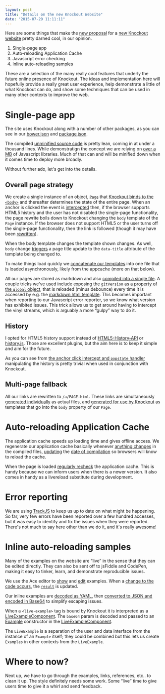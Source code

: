 ```yaml
---
layout: post
title: "Details on the new Knockout Website"
date: "2015-07-29 11:11:11"
---
```


Here are some things that make the [new proposal](https://github.com/knockout/knockout/issues/1827) for a [new Knockout website](http://brianmhunt.github.io/knockout/) pretty darned cool, in our opinion.

1. Single-page app
2. Auto-reloading Application Cache
3. Javascript error checking
4. Inline auto-reloading samples

These are a selection of the many really cool features that underly the future online presence of Knockout. The ideas and implementation here will hopefully provide a really great user experience, help demonstrate a little of what Knockout can do, and show some techniques that can be used in many other contexts to improve the web.

# Single-page app

The site uses Knockout along with a number of other packages, as you can see in our [bower.json](https://github.com/brianmhunt/knockout/blob/gh-pages/bower.json#L20) and [package.json](https://github.com/brianmhunt/knockout/blob/gh-pages/package.json#L6).

The compiled [unminified source code](https://github.com/brianmhunt/knockout/blob/gh-pages/build/app.js) is pretty lean, coming in at under a thousand lines. While demonstratign the concept we are relying on [over a MB](https://github.com/brianmhunt/knockout/blob/gh-pages/build/libs.js) of Javascript libraries. Much of that can and will be minified down when it comes time to deploy more broadly.

Without further ado, let's get into the details.

## Overall page strategy

We create a single instance of an object, [`Page`](https://github.com/brianmhunt/knockout/blob/gh-pages/src/Page.js) that [Knockout binds to the `<body>`](https://github.com/brianmhunt/knockout/blob/gh-pages/src/entry.js#L93-L98) and thereafter determines the state of the entire page. When an anchor is clicked the event is [intercepted](https://github.com/brianmhunt/knockout/blob/gh-pages/src/events.js#L28) then, if the browser supports HTML5 history and the user has not disabled the single-page functionality, the page rewrite boils down to Knockout changing the `body` template of the `Page` instance. If the browser does not support HTML5 or the user turns off the single-page functionality, then the link is followed (though it may have been [rewritten](https://github.com/brianmhunt/knockout/blob/gh-pages/src/events.js#L12)).

When the body template changes the template shown changes. As well, `body` change [triggers](https://github.com/brianmhunt/knockout/blob/gh-pages/src/Page.js#L10) a page title update to the `data-title` attribute of the template being changed to.

To make things load quickly we [concatenate our templates](https://github.com/brianmhunt/knockout/blob/gh-pages/gulpfile.js#L101) into one file that is loaded asynchronously, likely from the appcache (more on that below).

All our pages are stored as markdown and also [compiled into a single file](https://github.com/brianmhunt/knockout/blob/gh-pages/gulpfile.js#L145). A couple tricks we've used include exposing the `gitVersion` as [a property of the `global` object](https://github.com/brianmhunt/knockout/blob/gh-pages/gulpfile.js#L29-L33), that is reloaded (minus debounce) every time it is accessed by e.g. the [markdown html template](https://github.com/brianmhunt/knockout/blob/gh-pages/config.yaml#L150). This becomes important when reporting to our Javascript error reporter, so we know what version has exhibited issues.  This trick allows us to get around having to intercept the vinyl streams, which is arguably a more “gulpy” way to do it.

## History

I opted for HTML5 history support instead of [HTML5-History-API](https://github.com/devote/HTML5-History-API) or [history.js](https://github.com/browserstate/history.js/). Those are excellent plugins, but the aim here is to keep it simple and aim for the future.

As you can see from [the anchor click intercept and `popstate` handler](https://github.com/brianmhunt/knockout/blob/gh-pages/src/events.js#L28-L58) manipulating the history is pretty trivial when used in conjunction with Knockout.

## Multi-page fallback

All our links are rewritten to `/a/PAGE.html`. These links are simultaneously [generated individually](https://github.com/brianmhunt/knockout/tree/gh-pages/a) as actual files, and [generated for use by Knockout](https://github.com/brianmhunt/knockout/blob/gh-pages/build/markdown.html#L1) as templates that go into the `body` property of our `Page`.

# Auto-reloading Application Cache

The application cache speeds up loading time and gives offline access. We regenerate our application cache basically whenever [anything changes](https://github.com/brianmhunt/knockout/blob/gh-pages/gulpfile.js#L284) in the compiled files, [updating](https://github.com/brianmhunt/knockout/blob/gh-pages/gulpfile.js#L36) the [date of compilation](https://github.com/brianmhunt/knockout/blob/gh-pages/config.yaml#L12) so browsers will know to reload the cache.

When the page is loaded [regularly recheck](https://github.com/brianmhunt/knockout/blob/gh-pages/src/entry.js#L31-L56) the application cache. This is handy because we can inform users when there is a newer version. It also comes in handy as a livereload substitute during development.

# Error reporting

We are using [TrackJS](https://trackjs.com) to keep us up to date on what might be happening. So far, very few errors have been reported over a few hundred accesses, but it was easy to identify and fix the issues when they were reported. There's not much to say here other than we do it, and it's really awesome!

# Inline auto-reloading samples

Many of the examples on the website are “live” in the sense that they can be edited directly. They can also be sent off to jsFiddle and CodePen, making it easy to tinker, learn, and demonstrate reproducible issues.

We use the Ace editor to [show](https://github.com/brianmhunt/knockout/blob/gh-pages/src/bindings-highlight.js#L20) and [edit](https://github.com/brianmhunt/knockout/blob/gh-pages/src/bindings-edit.js#L37) examples. When a [change to the code occurs](https://github.com/brianmhunt/knockout/blob/gh-pages/src/bindings-edit.js#L21), the [`result`](https://github.com/brianmhunt/knockout/blob/gh-pages/src/bindings-result.js#L8) is updated.

Our inline examples are [decoded as YAML](https://github.com/brianmhunt/knockout/blob/gh-pages/gulpfile.js#L129), then [converted to JSON and encoded in Base64](https://github.com/brianmhunt/knockout/blob/gh-pages/gulpfile.js#L134) to simplify escaping issues.

When a `<live-example>` tag is bound by Knockout it is interpreted as a [LiveExampleComponent](https://github.com/brianmhunt/knockout/blob/gh-pages/src/LiveExampleComponent.js). The `base64` param is decoded and passed to an [Example](https://github.com/brianmhunt/knockout/blob/gh-pages/src/Example.js#L4) constructor in the [LiveExampleComponent](https://github.com/brianmhunt/knockout/blob/gh-pages/src/LiveExampleComponent.js#L14).

The `LiveExample` is a separation of the user and data interface from the instance of an `Example` itself; they could be combined but this lets us create `Examples` in other contexts from the `LiveExample`.

# Where to now?

Next up, we have to go through the examples, links, references, etc.. to clean it up. The style definitely needs some work. Some “live” time to give users time to give it a whirl and send feedback.
